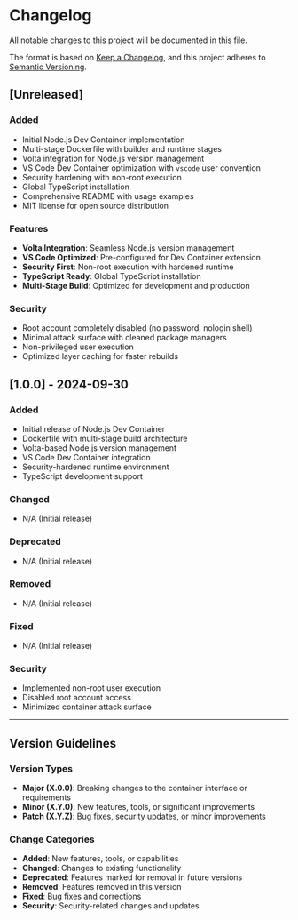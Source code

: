 # Changelog

All notable changes to this project will be documented in this file.

The format is based on [Keep a Changelog](https://keepachangelog.com/en/1.0.0/),
and this project adheres to [Semantic Versioning](https://semver.org/spec/v2.0.0.html).

## [Unreleased]

### Added
- Initial Node.js Dev Container implementation
- Multi-stage Dockerfile with builder and runtime stages
- Volta integration for Node.js version management
- VS Code Dev Container optimization with `vscode` user convention
- Security hardening with non-root execution
- Global TypeScript installation
- Comprehensive README with usage examples
- MIT license for open source distribution

### Features
- **Volta Integration**: Seamless Node.js version management
- **VS Code Optimized**: Pre-configured for Dev Container extension
- **Security First**: Non-root execution with hardened runtime
- **TypeScript Ready**: Global TypeScript installation
- **Multi-Stage Build**: Optimized for development and production

### Security
- Root account completely disabled (no password, nologin shell)
- Minimal attack surface with cleaned package managers
- Non-privileged user execution
- Optimized layer caching for faster rebuilds

## [1.0.0] - 2024-09-30

### Added
- Initial release of Node.js Dev Container
- Dockerfile with multi-stage build architecture
- Volta-based Node.js version management
- VS Code Dev Container integration
- Security-hardened runtime environment
- TypeScript development support

### Changed
- N/A (Initial release)

### Deprecated
- N/A (Initial release)

### Removed
- N/A (Initial release)

### Fixed
- N/A (Initial release)

### Security
- Implemented non-root user execution
- Disabled root account access
- Minimized container attack surface

---

## Version Guidelines

### Version Types
- **Major (X.0.0)**: Breaking changes to the container interface or requirements
- **Minor (X.Y.0)**: New features, tools, or significant improvements
- **Patch (X.Y.Z)**: Bug fixes, security updates, or minor improvements

### Change Categories
- **Added**: New features, tools, or capabilities
- **Changed**: Changes to existing functionality
- **Deprecated**: Features marked for removal in future versions
- **Removed**: Features removed in this version
- **Fixed**: Bug fixes and corrections
- **Security**: Security-related changes and updates
